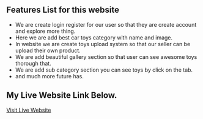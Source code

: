 ## Features List for this website

- We are create login register for our user so that they are create account and explore more thing.
- Here we are add best car toys category with name and image.
- In website we are create toys upload system so that our seller can be upload their own product.
- We are add beautiful gallery section so that user can see awesome toys thorough that.
- We are add sub category section you can see toys by click on the tab.
- and much more future has.

## My Live Website Link Below.

[Visit Live Website]()
